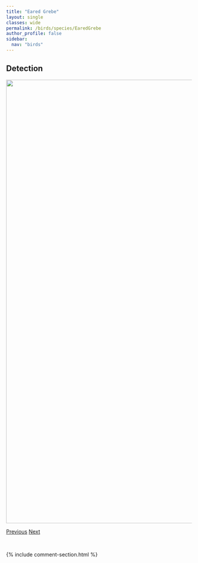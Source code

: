 ```yaml
---
title: "Eared Grebe"
layout: single
classes: wide
permalink: /birds/species/EaredGrebe
author_profile: false
sidebar:
  nav: "birds"
---
```


<h2>Detection</h2>

<a href="https://drive.google.com/uc?export=view&id=1pBOJdA8Ds4q0tLkG-eubF9td7um6nWS9">
<img src="https://drive.google.com/uc?export=view&id=1pBOJdA8Ds4q0tLkG-eubF9td7um6nWS9" height = "1200" width = "800">
</a>

<a href="/birds/species/DuskyFlycatcher/" class="pagination--pager" title="Dusky Flycatcher">Previous</a> <a href="/birds/species/EasternKingbird/" class="pagination--pager" title="Eastern Kingbird">Next</a>

<p>&nbsp;</p>

{% include comment-section.html %}

